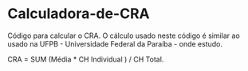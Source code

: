 # Calculadora-de-CRA
Código para calcular o CRA. 
O cálculo usado neste código é similar ao usado na UFPB - Universidade Federal da Paraíba - onde estudo.

CRA = SUM (Média * CH Individual ) / CH Total.
